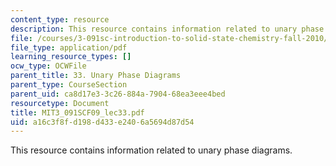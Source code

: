 ```yaml
---
content_type: resource
description: This resource contains information related to unary phase diagrams.
file: /courses/3-091sc-introduction-to-solid-state-chemistry-fall-2010/a16c3f8fd198d433e2406a5694d87d54_MIT3_091SCF09_lec33.pdf
file_type: application/pdf
learning_resource_types: []
ocw_type: OCWFile
parent_title: 33. Unary Phase Diagrams
parent_type: CourseSection
parent_uid: ca8d17e3-3c26-884a-7904-68ea3eee4bed
resourcetype: Document
title: MIT3_091SCF09_lec33.pdf
uid: a16c3f8f-d198-d433-e240-6a5694d87d54
---
```

This resource contains information related to unary phase diagrams.

